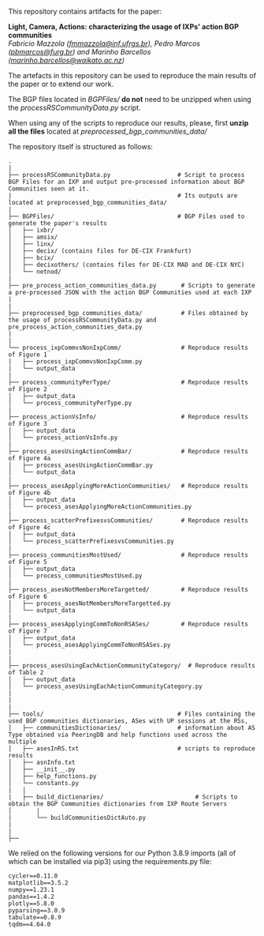 This repository contains artifacts for the paper:

**Light, Camera, Actions: characterizing the usage of IXPs' action BGP communities**<br>
*Fabricio Mazzola (fmmazzola@inf.ufrgs.br), Pedro Marcos (pbmarcos@furg.br) and Marinho Barcellos (marinho.barcellos@waikato.ac.nz)*<br>

The artefacts in this repository can be used to reproduce the main results of the paper or to extend our work.


The BGP files located in *BGPFiles/* **do not** need to be unzipped when using the *processRSCommunityData.py* script.<br>


When using any of the scripts to reproduce our results, please, first **unzip all the files** located at *preprocessed_bgp_communities_data/* <br>


The repository itself is structured as follows:

~~~
.
|
├── processRSCommunityData.py                   # Script to process BGP Files for an IXP and output pre-processed information about BGP Communities seen at it.
|                                               # Its outputs are located at preprocessed_bgp_communities_data/
|
├── BGPFiles/                                   # BGP Files used to generate the paper's results
│   ├── ixbr/
│   ├── amsix/
│   ├── linx/
│   ├── decix/ (contains files for DE-CIX Frankfurt)
│   ├── bcix/
│   ├── decixothers/ (contains files for DE-CIX MAD and DE-CIX NYC)
│   └── netnod/
|
├── pre_process_action_communities_data.py       # Scripts to generate a pre-processed JSON with the action BGP Communities used at each IXP
|
|
├── preprocessed_bgp_communities_data/           # Files obtained by the usage of processRSCommunityData.py and pre_process_action_communities_data.py
|
|
└── process_ixpCommvsNonIxpComm/                 # Reproduce results of Figure 1
|   ├── process_ixpCommvsNonIxpComm.py
|   └── output_data
|
├── process_communityPerType/                    # Reproduce results of Figure 2
│   ├── output_data
│   └── process_communityPerType.py
| 
├── process_actionVsInfo/                        # Reproduce results of Figure 3
│   ├── output_data
│   └── process_actionVsInfo.py
|
├── process_asesUsingActionCommBar/              # Reproduce results of Figure 4a
│   ├── process_asesUsingActionCommBar.py
│   └── output_data
|
├── process_asesApplyingMoreActionCommunities/   # Reproduce results of Figure 4b
│   ├── output_data
│   └── process_asesApplyingMoreActionCommunities.py
|
├── process_scatterPrefixesvsCommunities/        # Reproduce results of Figure 4c
│   ├── output_data
│   └── process_scatterPrefixesvsCommunities.py
|
├── process_communitiesMostUsed/                 # Reproduce results of Figure 5
│   ├── output_data
│   └── process_communitiesMostUsed.py
|
├── process_asesNotMembersMoreTargetted/         # Reproduce results of Figure 6
│   ├── process_asesNotMembersMoreTargetted.py
│   └── output_data
|
├── process_asesApplyingCommToNonRSASes/         # Reproduce results of Figure 7
│   ├── output_data
│   └── process_asesApplyingCommToNonRSASes.py
|
|
├── process_asesUsingEachActionCommunityCategory/  # Reproduce results of Table 2
│   ├── output_data
│   └── process_asesUsingEachActionCommunityCategory.py
|
|
|
├── tools/                                      # Files containing the used BGP communities dictionaries, ASes with UP sessions at the RSs,
│   ├── communitiesDictionaries/                # information about AS Type obtained via PeeringDB and help functions used across the multiple
│   ├── asesInRS.txt                            # scripts to reproduce results
│   ├── asnInfo.txt
│   ├── __init__.py
│   ├── help_functions.py
│   └── constants.py
|   |
|   ├── build_dictionaries/                          # Scripts to obtain the BGP Communities dictionaries from IXP Route Servers
│       |
|       └── buildCommunitiesDictAuto.py
|
|
├──

~~~


We relied on the following versions for our Python 3.8.9 imports (all of which can be installed via pip3) using the requirements.py file: 

~~~
cycler==0.11.0
matplotlib==3.5.2
numpy==1.23.1
pandas==1.4.2
plotly==5.8.0
pyparsing==3.0.9
tabulate==0.8.9
tqdm==4.64.0
~~~
